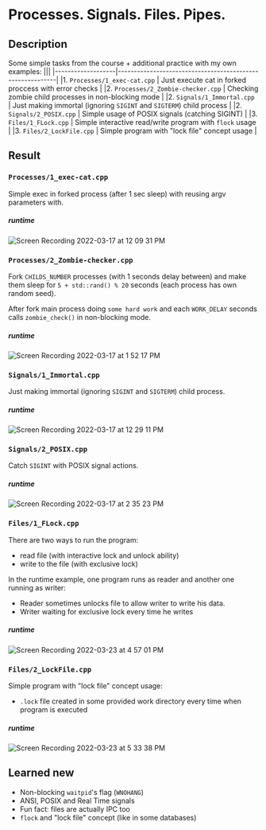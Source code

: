 # Processes. Signals. Files. Pipes.
## Description

Some simple tasks from the course + additional practice with my own examples:
|||
|-------------------|-----------------------------------------------------------|
|1. `Processes/1_exec-cat.cpp`        | Just execute cat in forked proccess with error checks |
|2. `Processes/2_Zombie-checker.cpp`  | Checking zombie child processes in non-blocking mode  |
|2. `Signals/1_Immortal.cpp`          | Just making immortal (ignoring `SIGINT` and `SIGTERM`) child process |
|2. `Signals/2_POSIX.cpp`             | Simple usage of POSIX signals (catching SIGINT) |
|3. `Files/1_FLock.cpp`               | Simple interactive read/write program with `flock` usage |
|3. `Files/2_LockFile.cpp`            | Simple program with "lock file" concept usage |




## Result

### `Processes/1_exec-cat.cpp`

Simple exec in forked process (after 1 sec sleep) with reusing argv parameters with.

##### runtime

![Screen Recording 2022-03-17 at 12 09 31 PM](https://user-images.githubusercontent.com/44144647/158776572-3c0f3b56-28a8-492b-af01-83faa5a3a80b.gif)


### `Processes/2_Zombie-checker.cpp`

Fork `CHILDS_NUMBER` processes (with 1 seconds delay between) and make them sleep for `5 + std::rand() % 20` seconds (each process has own random seed).

After fork main process doing `some hard work` and each `WORK_DELAY` seconds calls `zombie_check()` in non-blocking mode.

##### runtime

![Screen Recording 2022-03-17 at 1 52 17 PM](https://user-images.githubusercontent.com/44144647/158794971-b93aeb31-de99-4868-b71f-34829766ef27.gif)


### `Signals/1_Immortal.cpp`

Just making immortal (ignoring `SIGINT` and `SIGTERM`) child process.

##### runtime

![Screen Recording 2022-03-17 at 12 29 11 PM](https://user-images.githubusercontent.com/44144647/158795441-6ad4b09a-ec8f-40c1-8f65-493f366bc1bf.gif)


### `Signals/2_POSIX.cpp`

Catch `SIGINT` with POSIX signal actions.

##### runtime

![Screen Recording 2022-03-17 at 2 35 23 PM](https://user-images.githubusercontent.com/44144647/158800629-0964cb62-1007-437d-84a7-113344e64e40.gif)


### `Files/1_FLock.cpp`

There are two ways to run the program:
* read file (with interactive lock and unlock ability)
* write to the file (with exclusive lock)

In the runtime example, one program runs as reader and another one running as writer:
* Reader sometimes unlocks file to allow writer to write his data.
* Writer waiting for exclusive lock every time he writes

##### runtime

![Screen Recording 2022-03-23 at 4 57 01 PM](https://user-images.githubusercontent.com/44144647/159718182-0c9bb199-d743-4892-88f8-8d7d6d56a877.gif)



### `Files/2_LockFile.cpp`

Simple program with "lock file" concept usage:
* `.lock` file created in some provided work directory every time when program is executed

##### runtime

![Screen Recording 2022-03-23 at 5 33 38 PM](https://user-images.githubusercontent.com/44144647/159724650-076b4756-6ead-4fe9-b3ee-b6f2f9bef4b3.gif)



## Learned new
* Non-blocking `waitpid`'s flag (`WNOHANG`)
* ANSI, POSIX and Real Time signals
* Fun fact: files are actually IPC too
* `flock` and "lock file" concept (like in some databases)
